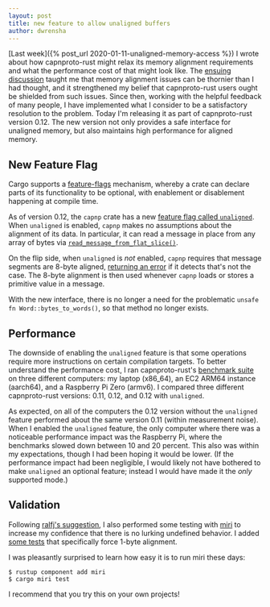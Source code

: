 ```yaml
---
layout: post
title: new feature to allow unaligned buffers
author: dwrensha
---
```


[Last week]({% post_url 2020-01-11-unaligned-memory-access %}) I wrote about
how capnproto-rust might relax its memory alignment requirements
and what the performance cost of that might look like.
The [ensuing discussion](https://www.reddit.com/r/rust/comments/en9fmn/should_capnprotorust_force_users_to_worry_about/)
taught me that memory alignment issues can be thornier than I had thought,
and it strengthened my belief that capnproto-rust users ought be shielded
from such issues. Since then, working with the helpful feedback
of many people, I have implemented what I consider to be a satisfactory resolution to the problem.
Today I'm releasing it as part of capnproto-rust version 0.12.
The new version not only provides a safe interface for unaligned memory, but also maintains high performance
for aligned memory.

New Feature Flag
----
Cargo supports a
[feature-flags](https://doc.rust-lang.org/cargo/reference/manifest.html#the-features-section)
mechanism, whereby a crate can declare parts of its functionality to be optional, with enablement or disablement
happening at compile time.

As of version 0.12, the `capnp` crate has a new
[feature flag called `unaligned`](https://github.com/capnproto/capnproto-rust/blob/9fa83b89eebb10aba6a1181bb7e4f9a4fad916f6/capnp/Cargo.toml#L30-L32).
When `unaligned` is enabled, `capnp` makes no assumptions about the alignment of its data.
In particular, it can read a message in place from any array of bytes via
[`read_message_from_flat_slice()`](https://github.com/capnproto/capnproto-rust/blob/9fa83b89eebb10aba6a1181bb7e4f9a4fad916f6/capnp/src/serialize.rs#L57-L65).

On the flip side, when `unaligned` is *not* enabled, `capnp` requires that message segments are 8-byte aligned,
[returning an error](https://github.com/capnproto/capnproto-rust/blob/9fa83b89eebb10aba6a1181bb7e4f9a4fad916f6/capnp/src/private/arena.rs#L92-L100)
if it detects that's not the case.
The 8-byte alignment is then used whenever
`capnp` loads or stores a primitive value in a message.

With the new interface, there is no longer a need for the problematic `unsafe fn Word::bytes_to_words()`,
so that method no longer exists.


Performance
------

The downside of enabling the `unaligned` feature is that some operations require
more instructions on certain compilation targets.
To better understand the performance cost,
I ran capnproto-rust's
[benchmark suite](https://github.com/capnproto/capnproto-rust/tree/9fa83b89eebb10aba6a1181bb7e4f9a4fad916f6/benchmark)
on three different computers: my laptop (x86_64), an EC2 ARM64 instance (aarch64), and a Raspberry Pi Zero (armv6).
I compared three different capnproto-rust versions: 0.11, 0.12, and 0.12 with `unaligned`.

As expected, on all of the computers
the 0.12 version without the `unaligned` feature performed about the same version 0.11
(within measurement noise).
When I enabled the `unaligned` feature, the only computer where there
was a noticeable performance impact was the Raspberry Pi,
where the benchmarks slowed down between 10 and 20 percent.
This also was within my expectations, though I had been hoping
it would be lower. (If the performance impact had been negligible,
I would likely not have bothered to make `unaligned` an optional feature; instead
I would have made it the *only* supported mode.)


Validation
-------

Following [ralfj's suggestion](https://www.reddit.com/r/rust/comments/en9fmn/should_capnprotorust_force_users_to_worry_about/fedr67j/),
I also performed some testing with [miri](https://github.com/rust-lang/miri)
to increase my confidence that there is no lurking undefined behavior.
I added [some tests](https://github.com/capnproto/capnproto-rust/blob/9fa83b89eebb10aba6a1181bb7e4f9a4fad916f6/capnp/src/private/layout_test.rs#L24)
that specifically force 1-byte alignment.


I was pleasantly surprised to learn how easy it is to run miri these days:

```
$ rustup component add miri
$ cargo miri test
```

I recommend that you try this on your own projects!



